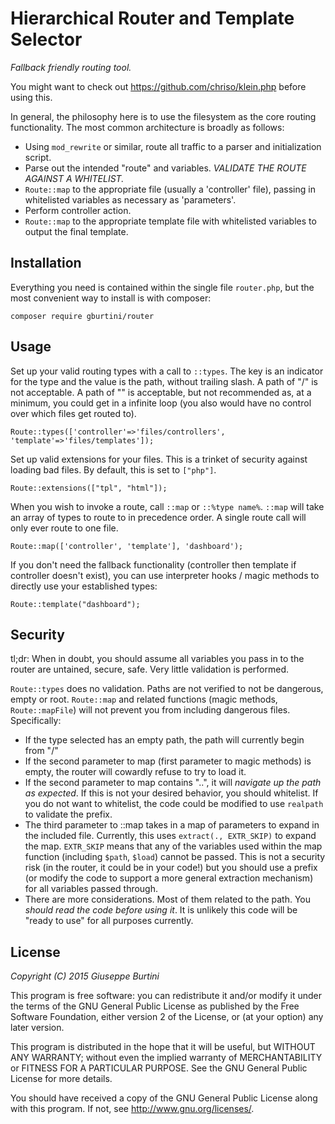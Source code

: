 Hierarchical Router and Template Selector
============================

_Fallback friendly routing tool._

You might want to check out https://github.com/chriso/klein.php before using this.

In general, the philosophy here is to use the filesystem as the core routing functionality. The most common architecture is broadly as follows:

* Using `mod_rewrite` or similar, route all traffic to a parser and initialization script.
* Parse out the intended "route" and variables. _VALIDATE THE ROUTE AGAINST A WHITELIST._
* `Route::map` to the appropriate file (usually a 'controller' file), passing in whitelisted variables as necessary as 'parameters'.
* Perform controller action.
* `Route::map` to the appropriate template file with whitelisted variables to output the final template.


Installation
------------

Everything you need is contained within the single file ``router.php``, but the most convenient way to install is with composer:

    composer require gburtini/router

Usage
-----

Set up your valid routing types with a call to `::types`. The key is an indicator for the type and the value is the path, without trailing slash. A path of "/" is not acceptable. A path of "" is acceptable, but not recommended as, at a minimum, you could get in a infinite loop (you also would have no control over which files get routed to).

    Route::types(['controller'=>'files/controllers', 'template'=>'files/templates']);

Set up valid extensions for your files. This is a trinket of security against loading bad files. By default, this is set to `["php"]`.
	
    Route::extensions(["tpl", "html"]);

When you wish to invoke a route, call `::map` or `::%type name%`. `::map` will take an array of types to route to in precedence order. A single route call will only ever route to one file.

    Route::map(['controller', 'template'], 'dashboard');

If you don't need the fallback functionality (controller then template if controller doesn't exist), you can use interpreter hooks / magic methods to directly use your established types:

    Route::template("dashboard");


Security
--------

tl;dr: When in doubt, you should assume all variables you pass in to the router are untained, secure, safe. Very little validation is performed.

`Route::types` does no validation. Paths are not verified to not be dangerous, empty or root. 
`Route::map` and related functions (magic methods, `Route::mapFile`) will not prevent you from including dangerous files. Specifically:
* If the type selected has an empty path, the path will currently begin from "/"
* If the second parameter to map (first parameter to magic methods) is empty, the router will cowardly refuse to try to load it. 
* If the second parameter to map contains "..", it will _navigate up the path as expected_. If this is not your desired behavior, you should whitelist. If you do not want to whitelist, the code could be modified to use `realpath` to validate the prefix.
* The third parameter to ::map takes in a map of parameters to expand in the included file. Currently, this uses `extract(., EXTR_SKIP)` to expand the map. `EXTR_SKIP` means that any of the variables used within the map function (including `$path`, `$load`) cannot be passed. This is not a security risk (in the router, it could be in your code!) but you should use a prefix (or modify the code to support a more general extraction mechanism) for all variables passed through.
* There are more considerations. Most of them related to the path. You *should read the code before using it*. It is unlikely this code will be "ready to use" for all purposes currently.    
    

License
-------
*Copyright (C) 2015 Giuseppe Burtini*

This program is free software: you can redistribute it and/or modify it under the terms of the GNU General Public License as published by the Free Software Foundation, either version 2 of the License, or (at your option) any later version.

This program is distributed in the hope that it will be useful, but WITHOUT ANY WARRANTY; without even the implied warranty of MERCHANTABILITY or FITNESS FOR A PARTICULAR PURPOSE.  See the GNU General Public License for more details.

You should have received a copy of the GNU General Public License along with this program.  If not, see <http://www.gnu.org/licenses/>.
